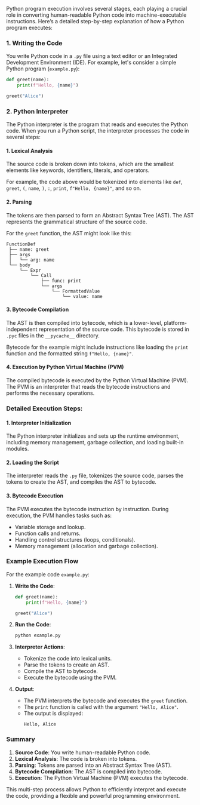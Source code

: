 Python program execution involves several stages, each playing a crucial role in converting human-readable Python code into machine-executable instructions. Here’s a detailed step-by-step explanation of how a Python program executes:

### 1. Writing the Code

You write Python code in a `.py` file using a text editor or an Integrated Development Environment (IDE). For example, let's consider a simple Python program (`example.py`):

```python
def greet(name):
    print(f"Hello, {name}")

greet("Alice")
```

### 2. Python Interpreter

The Python interpreter is the program that reads and executes the Python code. When you run a Python script, the interpreter processes the code in several steps:

#### 1. Lexical Analysis

The source code is broken down into tokens, which are the smallest elements like keywords, identifiers, literals, and operators.

For example, the code above would be tokenized into elements like `def`, `greet`, `(`, `name`, `)`, `:`, `print`, `f"Hello, {name}"`, and so on.

#### 2. Parsing

The tokens are then parsed to form an Abstract Syntax Tree (AST). The AST represents the grammatical structure of the source code.

For the `greet` function, the AST might look like this:

```
FunctionDef
 ├── name: greet
 ├── args
 │   └── arg: name
 └── body
     └── Expr
         └── Call
             ├── func: print
             └── args
                 └── FormattedValue
                     └── value: name
```

#### 3. Bytecode Compilation

The AST is then compiled into bytecode, which is a lower-level, platform-independent representation of the source code. This bytecode is stored in `.pyc` files in the `__pycache__` directory.

Bytecode for the example might include instructions like loading the `print` function and the formatted string `f"Hello, {name}"`.

#### 4. Execution by Python Virtual Machine (PVM)

The compiled bytecode is executed by the Python Virtual Machine (PVM). The PVM is an interpreter that reads the bytecode instructions and performs the necessary operations.

### Detailed Execution Steps:

#### 1. Interpreter Initialization

The Python interpreter initializes and sets up the runtime environment, including memory management, garbage collection, and loading built-in modules.

#### 2. Loading the Script

The interpreter reads the `.py` file, tokenizes the source code, parses the tokens to create the AST, and compiles the AST to bytecode.

#### 3. Bytecode Execution

The PVM executes the bytecode instruction by instruction. During execution, the PVM handles tasks such as:
- Variable storage and lookup.
- Function calls and returns.
- Handling control structures (loops, conditionals).
- Memory management (allocation and garbage collection).

### Example Execution Flow

For the example code `example.py`:

1. **Write the Code**:
    ```python
    def greet(name):
        print(f"Hello, {name}")

    greet("Alice")
    ```

2. **Run the Code**:
    ```sh
    python example.py
    ```

3. **Interpreter Actions**:
    - Tokenize the code into lexical units.
    - Parse the tokens to create an AST.
    - Compile the AST to bytecode.
    - Execute the bytecode using the PVM.

4. **Output**:
    - The PVM interprets the bytecode and executes the `greet` function.
    - The `print` function is called with the argument `"Hello, Alice"`.
    - The output is displayed:
      ```
      Hello, Alice
      ```

### Summary

1. **Source Code**: You write human-readable Python code.
2. **Lexical Analysis**: The code is broken into tokens.
3. **Parsing**: Tokens are parsed into an Abstract Syntax Tree (AST).
4. **Bytecode Compilation**: The AST is compiled into bytecode.
5. **Execution**: The Python Virtual Machine (PVM) executes the bytecode.

This multi-step process allows Python to efficiently interpret and execute the code, providing a flexible and powerful programming environment.
